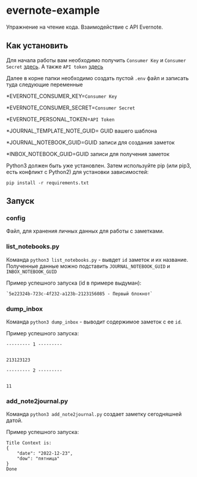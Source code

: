 # evernote-example
Упражнение на чтение кода. Взаимодействие с API Evernote.

## Как установить
  Для начала работы вам необходимо получить `Consumer Key` и `Consumer Secret` [здесь](https://dev.evernote.com/doc/). 
А также `API token` [здесь](https://dev.evernote.com/get-token/)

Далее в корне папки необходимо создать пустой `.env` файл и записать туда следующие переменные

*EVERNOTE_CONSUMER_KEY=`Consumer Key`

*EVERNOTE_CONSUMER_SECRET=`Consumer Secret`

*EVERNOTE_PERSONAL_TOKEN=`API Token`

*JOURNAL_TEMPLATE_NOTE_GUID= GUID вашего шаблона

*JOURNAL_NOTEBOOK_GUID=GUID записи для создания заметок

*INBOX_NOTEBOOK_GUID=GUID записи для получения заметок

Python3 должен быть уже установлен. Затем используйте pip (или pip3, есть конфликт с Python2) для установки зависимостей:

`pip install -r requirements.txt`

## Запуск

### config
Файл, для хранения личных данных для работы с заметками.

### list_notebooks.py

Команда `python3 list_notebooks.py` - вывдет `id` заметок и их название. Полученные данные можно подставить `JOURNAL_NOTEBOOK_GUID` и `INBOX_NOTEBOOK_GUID`

Пример успешного запуска (id в примере выдуман):
```
`5e22324b-723c-4f232-a123b-2123156085 - Первый блокнот` 
```

### dump_inbox
Команда `python3 dump_inbox` - выводит содержимое заметок с ее `id`.

Пример успешного запуска:
```
--------- 1 ---------


213123123

--------- 2 ---------


11
```

### add_note2journal.py

Команда `python3 add_note2journal.py` создает заметку сегодняшней датой.

Пример успешного запуска:
```
Title Context is:
{
    "date": "2022-12-23",
    "dow": "пятница"
}
Done
```
